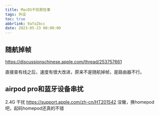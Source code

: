```yaml
---
title: MacOS干扰那些事
tags: 外设
toc: true
abbrlink: 9afa2bcc
date: 2023-05-23 00:00:00
---
```



## 随航掉帧
https://discussionschinese.apple.com/thread/253757661

直接查有线之后，速度有很大改进，原来不是随航掉帧，是路由器不行。

## airpod pro和蓝牙设备串扰
2.4G 干扰
https://support.apple.com/zh-cn/HT201542
没辙，换homepod吧，起码homepod还真的不错



